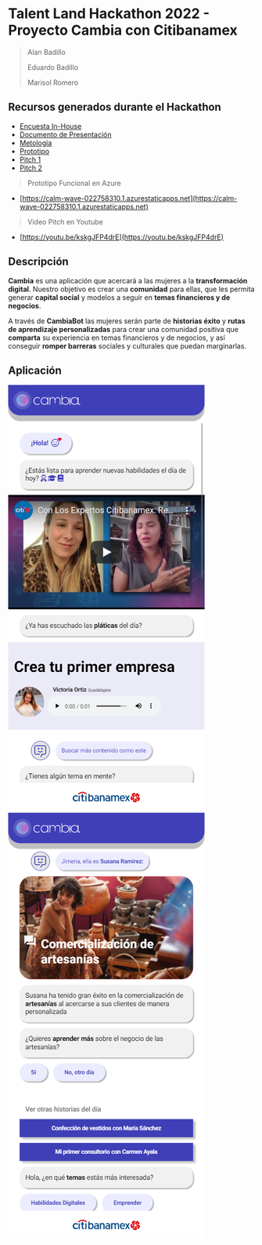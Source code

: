 # Talent Land Hackathon 2022 - Proyecto Cambia con Citibanamex

> Alan Badillo
>
> Eduardo Badillo
>
> Marisol Romero

## Recursos generados durante el Hackathon

* [Encuesta In-House](./docs/encuesta.md)
* [Documento de Presentación](./docs/presentacion.md)
* [Metología](./docs/metodologia.md)
* [Prototipo](./docs/mockup.md)
* [Pitch 1](./docs/pitch_1.md)
* [Pitch 2](./docs/pitch_2.md)

> Prototipo Funcional en Azure

* [https://calm-wave-022758310.1.azurestaticapps.net](https://calm-wave-022758310.1.azurestaticapps.net)

> Video Pitch en Youtube

* [https://youtu.be/kskgJFP4drE](https://youtu.be/kskgJFP4drE)

## Descripción

**Cambia** es una aplicación que acercará a las mujeres a la **transformación digital**. Nuestro objetivo es crear una **comunidad** para ellas, que les permita generar **capital social** y modelos a seguir en **temas financieros y de negocios**.

A través de **CambiaBot** las mujeres serán parte de **historias éxito** y **rutas de aprendizaje personalizadas** para crear una comunidad positiva que **comparta** su experiencia en temas financieros y de negocios, y así conseguir **romper barreras** sociales y culturales que puedan marginarlas.

## Aplicación

![Prototipo 1](./docs/screenshots/proto1.png)
![Prototipo 2](./docs/screenshots/proto2.png)